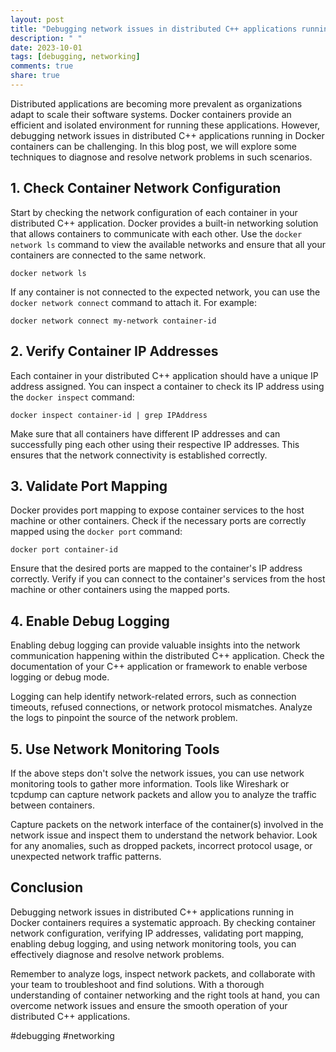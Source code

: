 ```yaml
---
layout: post
title: "Debugging network issues in distributed C++ applications running in Docker containers"
description: " "
date: 2023-10-01
tags: [debugging, networking]
comments: true
share: true
---
```


Distributed applications are becoming more prevalent as organizations adapt to scale their software systems. Docker containers provide an efficient and isolated environment for running these applications. However, debugging network issues in distributed C++ applications running in Docker containers can be challenging. In this blog post, we will explore some techniques to diagnose and resolve network problems in such scenarios.

## 1. Check Container Network Configuration

Start by checking the network configuration of each container in your distributed C++ application. Docker provides a built-in networking solution that allows containers to communicate with each other. Use the `docker network ls` command to view the available networks and ensure that all your containers are connected to the same network.

```shell
docker network ls
```

If any container is not connected to the expected network, you can use the `docker network connect` command to attach it. For example:

```shell
docker network connect my-network container-id
```

## 2. Verify Container IP Addresses

Each container in your distributed C++ application should have a unique IP address assigned. You can inspect a container to check its IP address using the `docker inspect` command:

```shell
docker inspect container-id | grep IPAddress
```

Make sure that all containers have different IP addresses and can successfully ping each other using their respective IP addresses. This ensures that the network connectivity is established correctly.

## 3. Validate Port Mapping

Docker provides port mapping to expose container services to the host machine or other containers. Check if the necessary ports are correctly mapped using the `docker port` command:

```shell
docker port container-id
```

Ensure that the desired ports are mapped to the container's IP address correctly. Verify if you can connect to the container's services from the host machine or other containers using the mapped ports.

## 4. Enable Debug Logging

Enabling debug logging can provide valuable insights into the network communication happening within the distributed C++ application. Check the documentation of your C++ application or framework to enable verbose logging or debug mode.

Logging can help identify network-related errors, such as connection timeouts, refused connections, or network protocol mismatches. Analyze the logs to pinpoint the source of the network problem.

## 5. Use Network Monitoring Tools

If the above steps don't solve the network issues, you can use network monitoring tools to gather more information. Tools like Wireshark or tcpdump can capture network packets and allow you to analyze the traffic between containers.

Capture packets on the network interface of the container(s) involved in the network issue and inspect them to understand the network behavior. Look for any anomalies, such as dropped packets, incorrect protocol usage, or unexpected network traffic patterns.

## Conclusion

Debugging network issues in distributed C++ applications running in Docker containers requires a systematic approach. By checking container network configuration, verifying IP addresses, validating port mapping, enabling debug logging, and using network monitoring tools, you can effectively diagnose and resolve network problems.

Remember to analyze logs, inspect network packets, and collaborate with your team to troubleshoot and find solutions. With a thorough understanding of container networking and the right tools at hand, you can overcome network issues and ensure the smooth operation of your distributed C++ applications.

#debugging #networking